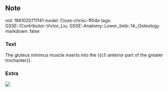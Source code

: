 ## Note
nid: 1661020711141
model: Cloze-chrisc-ff04e
tags: GSSE::!Contributor::Victor_Liu, GSSE::Anatomy::Lower_limb::14._Osteology
markdown: false

### Text
The gluteus minimus muscle inserts into the {{c1::anterior part of the greater trochanter}}.

### Extra
<img src="paste-4c542580a45d4b67b9b99db9310acb1283933896.jpg">
